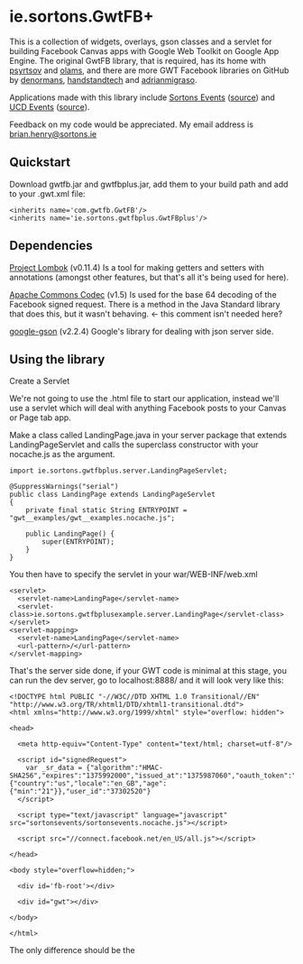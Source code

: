 
ie.sortons.GwtFB+
=================

This is a collection of widgets, overlays, gson classes and a servlet for building Facebook Canvas apps with Google Web Toolkit on Google App Engine. 
The original GwtFB library, that is required, has its home with [psyrtsov](https://github.com/psyrtsov/gwtfb) and [olams](https://github.com/olams/GwtFB), and there are more GWT Facebook libraries on GitHub by [denormans](https://github.com/denormans/FacebookGWT), [handstandtech](https://github.com/handstandtech/Facebook-API) and [adrianmigraso](https://github.com/adrianmigraso/Facebook-ConnectJS-GWT-Port).

Applications made with this library include [Sortons Events](http://apps.facebook.com/sortonsevents/) ([source](https://github.com/BrianHenryIE/Friends--Events)) and [UCD Events](http://apps.facebook.com/ucdevents/) ([source](https://github.com/BrianHenryIE/UCD-Events)). 

Feedback on my code would be appreciated. My email address is brian.henry@sortons.ie

Quickstart
----------

Download gwtfb.jar and gwtfbplus.jar, add them to your build path and add to your .gwt.xml file:

    <inherits name='com.gwtfb.GwtFB'/>
    <inherits name='ie.sortons.gwtfbplus.GwtFBplus'/>

Dependencies
------------

[Project Lombok](http://projectlombok.org/)  (v0.11.4)
Is a tool for making getters and setters with annotations (amongst other features, but 
that's all it's being used for here). 

[Apache Commons Codec](http://commons.apache.org/proper/commons-codec/) (v1.5)
Is used for the base 64 decoding of the Facebook signed request. There is a method in the 
Java Standard library that does this, but it wasn't behaving. <- this comment isn't needed here?

[google-gson](https://code.google.com/p/google-gson/) (v2.2.4)
Google's library for dealing with json server side.

Using the library
-----------------

<dt>Create a Servlet</dt>

We're not going to use the .html file to start our application, instead we'll use a servlet which will deal with anything Facebook posts to your Canvas or Page tab app.
  
Make a class called LandingPage.java in your server package that extends LandingPageServlet and calls the superclass constructor with your nocache.js as the argument.

    import ie.sortons.gwtfbplus.server.LandingPageServlet;

    @SuppressWarnings("serial")
    public class LandingPage extends LandingPageServlet 
    {
	    private final static String ENTRYPOINT = "gwt__examples/gwt__examples.nocache.js";
	
	    public LandingPage() {
		    super(ENTRYPOINT);
	    }
    }

You then have to specify the servlet in your war/WEB-INF/web.xml

    <servlet>
      <servlet-name>LandingPage</servlet-name>
      <servlet-class>ie.sortons.gwtfbplusexample.server.LandingPage</servlet-class>
    </servlet>
    <servlet-mapping>
      <servlet-name>LandingPage</servlet-name>
      <url-pattern>/</url-pattern>
    </servlet-mapping>

That's the server side done, if your GWT code is minimal at this stage, you can run the dev server, go to localhost:8888/ and it will look very like this: 

    <!DOCTYPE html PUBLIC "-//W3C//DTD XHTML 1.0 Transitional//EN" "http://www.w3.org/TR/xhtml1/DTD/xhtml1-transitional.dtd"> 
    <html xmlns="http://www.w3.org/1999/xhtml" style="overflow: hidden"> 
    
    <head> 
    
      <meta http-equiv="Content-Type" content="text/html; charset=utf-8"/> 
    
      <script id="signedRequest">
        var _sr_data = {"algorithm":"HMAC-SHA256","expires":"1375992000","issued_at":"1375987060","oauth_token":"CAADkpnjyyEwBAJ0AKQ2MhzPvvnZAxMZAQ1HeZBYDaTH7PrmNJsaD3L2Fzud6SZCzAjIh9ktXSGuVUbeie5qTDxwHrv3P5zWsjRkZAxyProxz5c0Gp9U2Sc32r6p1bXteySTfjxBBipXy310lwC4NZBywHMo3gvzy84SWjq31ZCG6wZDZD","user":{"country":"us","locale":"en_GB","age":{"min":"21"}},"user_id":"37302520"}
      </script>
    
      <script type="text/javascript" language="javascript" src="sortonsevents/sortonsevents.nocache.js"></script> 
    
      <script src="//connect.facebook.net/en_US/all.js"></script> 
    
    </head> 
    
    <body style="overflow=hidden;"> 
    
      <div id='fb-root'></div> 

      <div id="gwt"></div> 

    </body> 
    
    </html>

The only difference should be the <script id="signedRequest"> which is picked up when Facebook posts data to the servlet.

<dt>Get Firefox</dt>

To get the GWT plugin working inside the Facebook iframe, you'll have to download an older version of Firefox. I use 15, maybe some newer ones work but there's a bug report out somewhere there for this problem. It only affects hosted mode, not deployed apps.

Download: [Firefox 15](https://ftp.mozilla.org/pub/mozilla.org/firefox/releases/15.0/), [Firebug](http://getfirebug.com/).

<dt>Edit hosted.html</dt>

You'll also need to edit war/app_name/hosted.html
to remove ".top" from "var topWin = window.top;"
about 70% down the file. 
      var pluginFinders = [
        findPluginXPCOM,
        findPluginObject,
        findPluginEmbed,
      ];
      var topWin = window.top;
      var url = topWin.location.href;
  
You'll have to do this regularly, I think at least each time you compile/deploy it will reset. Don't forget to restart the server too, not just refresh.
I have System.out.println("Entry point"); at the beginning of my entry point so I can quickly if it's stalled just as GWT should start. 
 
<dt>Edit Hosts</dt>

I can't remember what the issue was, now, but rather than localhost or 127.0.0.1 behaving well in your developers.facebook.com/apps settings, I have a fake domain (testbed.org.org) in my hosts file that Facebook posts to.

<dt>Turn off Secure Browsing</dt>

So, your Site URL and Canvas URL will be `http://testbed.org.org:8888/?gwt.codesvr=127.0.0.1:9997`. You'll have `https://testbed.org.org:8888/?gwt.codesvr=127.0.0.1:9997` as the Secure Canvas URL but dev mode doesn't do https, so you'll be [disabling secure browsing on Facebook](https://www.facebook.com/settings?tab=security) and will have to remember to test everything works.

  
  
